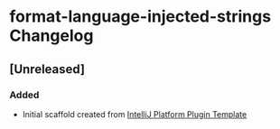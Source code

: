 <!-- Keep a Changelog guide -> https://keepachangelog.com -->

# format-language-injected-strings Changelog

## [Unreleased]
### Added
- Initial scaffold created from [IntelliJ Platform Plugin Template](https://github.com/JetBrains/intellij-platform-plugin-template)
